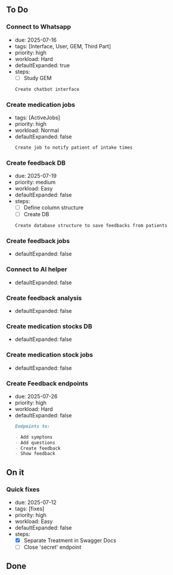 ## To Do

### Connect to Whatsapp

  - due: 2025-07-16
  - tags: [Interface, User, GEM, Third Part]
  - priority: high
  - workload: Hard
  - defaultExpanded: true
  - steps:
      - [ ] Study GEM
    ```md
    Create chatbot interface
    ```

### Create medication jobs

  - tags: [ActiveJobs]
  - priority: high
  - workload: Normal
  - defaultExpanded: false
    ```md
    Create job to notify patient of intake times
    ```

### Create feedback DB

  - due: 2025-07-19
  - priority: medium
  - workload: Easy
  - defaultExpanded: false
  - steps:
      - [ ] Define column structure
      - [ ] Create DB
    ```md
    Create database structure to save feedbacks from patients
    ```

### Create feedback jobs

  - defaultExpanded: false

### Connect to AI helper

  - defaultExpanded: false

### Create feedback analysis

  - defaultExpanded: false

### Create medication stocks DB

  - defaultExpanded: false

### Create medication stock jobs

  - defaultExpanded: false

### Create Feedback endpoints

  - due: 2025-07-26
  - priority: high
  - workload: Hard
  - defaultExpanded: false
    ```md
    Endpoints to:
    
    - Add symptons
    - Add questions
    - Create feedback
    - Show feedback
    ```

## On it

### Quick fixes

  - due: 2025-07-12
  - tags: [fixes]
  - priority: high
  - workload: Easy
  - defaultExpanded: false
  - steps:
      - [x] Separate Treatment in Swagger Docs
      - [ ] Close 'secret' endpoint

## Done

